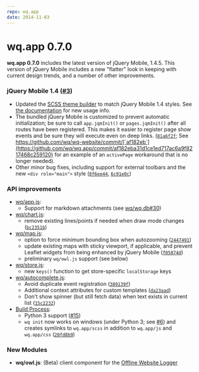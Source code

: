 ```yaml
---
repo: wq.app
date: 2014-11-03
---
```


# wq.app 0.7.0

**wq.app 0.7.0** includes the latest version of jQuery Mobile, 1.4.5.  This version of jQuery Mobile includes a new "flatter" look in keeping with current design trends, and a number of other improvements.

### jQuery Mobile 1.4 ([#3](https://github.com/wq/wq.app/issues/3))
- Updated the [SCSS theme builder](https://github.com/wq/wq.app/tree/v1.3.0/packages/jquery-mobile/scss/jquery-mobile.scss) to match jQuery Mobile 1.4 styles.  See [the documentation](https://github.com/wq/wq.app/tree/v1.3.0/packages/jquery-mobile/scss/jquery-mobile.scss) for new usage info.
- The bundled jQuery Mobile is customized to prevent automatic initialization; be sure to call `app.jqmInit()` or `pages.jqmInit()` after all routes have been registered.  This makes it easier to register page show events and be sure they will execute even on deep links.  ([`81a6f2f`](https://github.com/wq/wq.app/commit/81a6f2f); See https://github.com/wq/wq-website/commit/[`af182eb`](https://github.com/wq/wq.app/commit/af182eba31d1ce1ed717ac6a9f8217468c259120) for an example of an `activePage` workaround that is no longer needed).
- Other minor bug fixes, including support for external toolbars and the new `<div role="main">` style ([`8f6ee44`](https://github.com/wq/wq.app/commit/8f6ee446b9ebf3f2891fb6ad315c7d660b288a86), [`6c91e0c`](https://github.com/wq/wq.app/commit/6c91e0c))

### API improvements
- [wq/app.js](../@wq/app.md):
  - Support for markdown attachments (see [wq/wq.db#30](https://github.com/wq/wq.db/issues/30))
- [wq/chart.js](https://django-rest-pandas.wq.io/@wq/chart):
  - remove existing lines/points if needed when draw mode changes ([`bc2351b`](https://github.com/wq/wq.app/commit/bc2351b))
- [wq/map.js](../@wq/map.md): 
  - option to force minimum bounding box when autozooming ([`2447491`](https://github.com/wq/wq.app/commit/2447491))
  - update existing maps with sticky viewport, if applicable, and prevent Leaflet widgets from being enhanced by jQuery Mobile ([`f05874d`](https://github.com/wq/wq.app/commit/f05874d18ac9ad2fa1f47aa9ec5f64683d4979a0))
  - preliminary `wq/owl.js` support (see below)
- [wq/store.js](../@wq/store.md):
  - new `keys()` function to get store-specific `localStorage` keys
- [wq/autocomplete.js](../wq.app/index.md):
  - Avoid duplicate event registration ([`389139f`](https://github.com/wq/wq.app/commit/389139f))
  - Additional context attributes for custom templates ([`da23aad`](https://github.com/wq/wq.app/commit/da23aad))
  - Don't show spinner (but still fetch data) when text exists in current list ([`15c2232`](https://github.com/wq/wq.app/commit/15c2232))
- [Build Process](../wq.build/cli.md):
  - Python 3 support ([#15](https://github.com/wq/wq.app/issues/15))
  - `wq init` now works on windows (under Python 3; see [#6](https://github.com/wq/wq.app/issues/6)) and creates symlinks to `wq.app/scss` in addition to `wq.app/js` and `wq.app/css` ([`20fd8b9`](https://github.com/wq/wq.app/commit/20fd8b9))

### New Modules
- **wq/owl.js**:  (Beta) client component for the [Offline Website Logger](https://github.com/sheppard/offline-website-logger)
